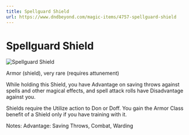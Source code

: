 ```yaml
---
title: Spellguard Shield
url: https://www.dndbeyond.com/magic-items/4757-spellguard-shield
---
```


# Spellguard Shield

![Spellguard Shield](spellguard-shield.png)

Armor (shield), very rare (requires attunement)

While holding this Shield, you have Advantage on saving throws against spells and other magical effects, and spell attack rolls have Disadvantage against you.


Shields require the Utilize action to Don or Doff. You gain the Armor Class benefit of a Shield only if you have training with it.

Notes: Advantage: Saving Throws, Combat, Warding